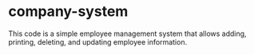 # company-system
This code is a simple employee management system that allows adding, printing, deleting, and updating employee information.
